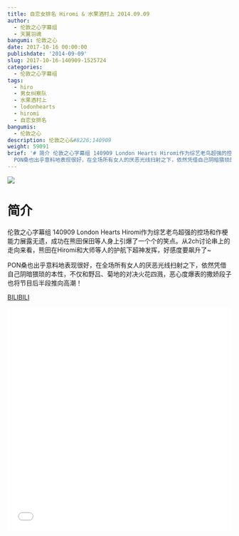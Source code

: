 ```yaml
---
title: 自恋女排名 Hiromi & 水果酒村上 2014.09.09
author:
  - 伦敦之心字幕组
  - 天翼羽魂
bangumi: 伦敦之心
date: 2017-10-16 00:00:00
publishdate: '2014-09-09'
slug: 2017-10-16-140909-1525724
categories:
  - 伦敦之心字幕组
tags:
  - hiro
  - 男女纠察队
  - 水果酒村上
  - lodonhearts
  - hiromi
  - 自恋女排名
bangumis:
  - 伦敦之心
description: 伦敦之心&#8226;140909
weight: 59091
brief: '# 简介 伦敦之心字幕组 140909 London Hearts Hiromi作为综艺老鸟超强的控场和作梗能力展露无遗，成功在熊田保田等人身上引爆了一个个的笑点。从2ch讨论串上的走向来看，熊田在Hiromi和大师等人的护航下超神发挥，好感度要飙升了~
  PON桑也出乎意料地表现很好，在全场所有女人的厌恶光线扫射之下，依然凭借自己阴暗猥琐的本性，不仅和野吕、菊地的对决火花四溅，恶心度爆表的撒娇段子也将节目后半段推向高潮！'
---
```


![](https://i.imgur.com/U9yDJ5s.jpg)

# 简介  
伦敦之心字幕组 140909 London Hearts Hiromi作为综艺老鸟超强的控场和作梗能力展露无遗，成功在熊田保田等人身上引爆了一个个的笑点。从2ch讨论串上的走向来看，熊田在Hiromi和大师等人的护航下超神发挥，好感度要飙升了~

PON桑也出乎意料地表现很好，在全场所有女人的厌恶光线扫射之下，依然凭借自己阴暗猥琐的本性，不仅和野吕、菊地的对决火花四溅，恶心度爆表的撒娇段子也将节目后半段推向高潮！

  [BILIBILI](https://www.bilibili.com/video/av1525724/)


<div class="vcontainer">  <iframe class='video' src="//www.bilibili.com/blackboard/player.html?aid=1525724" width="100%" height="500" frameborder="0" allowfullscreen="allowfullscreen"></iframe></div>
